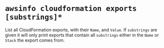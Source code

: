 # `awsinfo cloudformation exports [substrings]*`

List all CloudFormation exports, with their `Name`, and `Value`.
If `substrings` are given it will only print exports that contain all `substrings` either
in the `Name` or `Stack` the export comes from.